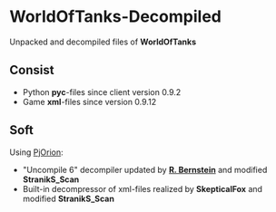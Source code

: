 # WorldOfTanks-Decompiled
Unpacked and decompiled files of **WorldOfTanks**

## Consist
* Python **pyc**-files since client version 0.9.2
* Game **xml**-files since version 0.9.12

## Soft
Using [PjOrion](https://koreanrandom.com/forum/topic/15280-):
* "Uncompile 6" decompiler updated by **[R. Bernstein](https://github.com/rocky/python-uncompyle6)** and modified **StranikS_Scan**
* Built-in decompressor of xml-files realized by **SkepticalFox** and modified **StranikS_Scan**
